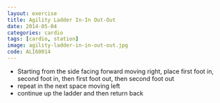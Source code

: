 ```yaml
---
layout: exercise
title: Agility Ladder In-In Out-Out
date: 2014-05-04
categories: cardio
tags: [cardio, station]
image: agility-ladder-in-in-out-out.jpg
code: ALI60014
---
```


- Starting from the side facing forward moving right, place first foot in, second foot in, then first foot out, then second foot out
- repeat in the next space moving left
- continue up the ladder and then return back

